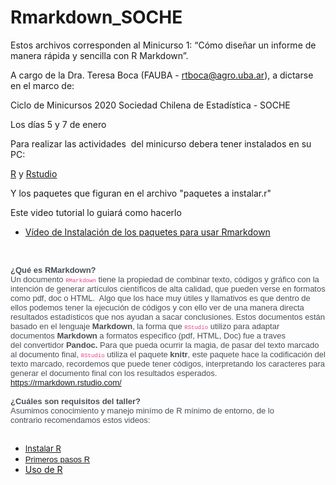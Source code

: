 # Rmarkdown_SOCHE

Estos archivos corresponden al Minicurso 1: “Cómo diseñar un informe de manera rápida y sencilla con R Markdown”.

A cargo de la Dra. Teresa Boca (FAUBA - rtboca@agro.uba.ar), a dictarse en el marco de:

Ciclo de Minicursos 2020 Sociedad Chilena de Estadística - SOCHE

Los días 5 y 7 de enero

<p>Para realizar las actividades&nbsp; del minicurso debera tener instalados en su PC:&nbsp;</p>
<p><a href="https://www.r-project.org/">R</a> y <a href="https://rstudio.com/">Rstudio</a></p>
<p>Y los paquetes que figuran en el archivo "paquetes a instalar.r"</p>
<p>Este video tutorial lo guiar&aacute; como hacerlo&nbsp;</p>
<ul>
<li><a href="https://www.youtube.com/embed/QaKCirYknS8">V&iacute;deo de Instalaci&oacute;n de los paquetes para usar Rmarkdown</a></li>
</ul>
<p>&nbsp;</p>

<div><span style="color: black; font-family: Calibri,Helvetica,sans-serif,serif,EmojiFont; font-size: small;"><span style="color: #495057; font-size: small;"><strong>&iquest;Qu&eacute; es RMarkdown?</strong></span><span style="color: #495057; font-size: small;"><br /></span></span></div>
<div><span style="color: black; font-family: Calibri,Helvetica,sans-serif,serif,EmojiFont; font-size: small;"><span style="color: #495057; font-size: small;">Un documento&nbsp;</span><span style="color: #e83e8c; font-family: SFMono-Regular,Menlo,Monaco,Consolas,Liberation Mono,Courier New,monospace,serif,EmojiFont; font-size: xx-small;">RMarkdown</span><span style="color: #495057; font-size: small;">&nbsp;tiene la propiedad de combinar texto, c&oacute;digos y gr&aacute;fico con la intenci&oacute;n de generar art&iacute;culos cient&iacute;ficos de alta calidad, que pueden verse en formatos como pdf, doc o HTML.&nbsp; Algo que los hace muy &uacute;tiles y llamativos es que dentro de ellos podemos tener la ejecuci&oacute;n de c&oacute;digos y con ello ver de una manera directa resultados estad&iacute;sticos que nos ayudan a sacar conclusiones.&nbsp;Estos documentos est&aacute;n basado en el lenguaje&nbsp;</span><span style="color: #495057; font-size: small;"><strong>Markdown</strong></span><span style="color: #495057; font-size: small;">,&nbsp;la forma que&nbsp;</span><span style="color: #e83e8c; font-family: SFMono-Regular,Menlo,Monaco,Consolas,Liberation Mono,Courier New,monospace,serif,EmojiFont; font-size: xx-small;">RStudio</span><span style="color: #495057; font-size: small;">&nbsp;utilizo para adaptar documentos&nbsp;</span><span style="color: #495057; font-size: small;"><strong>Markdown</strong></span><span style="color: #495057; font-size: small;">&nbsp;a formatos especifico (pdf, HTML, Doc) fue a traves del&nbsp;convertidor&nbsp;</span><span style="color: #495057; font-size: small;"><strong>Pandoc.</strong></span><span style="color: #495057; font-size: small;">&nbsp;Para que pueda ocurrir la magia, de pasar del texto marcado al documento final,&nbsp;</span><span style="color: #e83e8c; font-family: SFMono-Regular,Menlo,Monaco,Consolas,Liberation Mono,Courier New,monospace,serif,EmojiFont; font-size: xx-small;">RStudio</span><span style="color: #495057; font-size: small;">&nbsp;utiliza el paquete&nbsp;</span><span style="color: #495057; font-size: small;"><strong>knitr</strong></span><span style="color: #495057; font-size: small;">, este paquete hace la codificaci&oacute;n del texto marcado, recordemos que puede tener c&oacute;digos, interpretando los caracteres para generar el documento final con los resultados esperados.&nbsp;</span></span></div>
<div><span style="color: black; font-family: Calibri,Helvetica,sans-serif,serif,EmojiFont; font-size: small;"><a id="LPlnk881118" href="https://rmarkdown.rstudio.com/" target="_blank" rel="noopener noreferrer"><span style="font-size: small;"><span id="LPlnk881118">https://rmarkdown.rstudio.com/</span></span></a><span style="color: #495057; font-size: small;"><br /></span><span style="color: #495057; font-size: small;"><br /></span></span></div>
<div><span style="color: black; font-family: Calibri,Helvetica,sans-serif,serif,EmojiFont; font-size: small;"><span style="color: #495057; font-size: small;"><strong>&iquest;Cu&aacute;les</strong></span><span style="color: #495057; font-size: small;"><strong>&nbsp;son requisitos del taller?</strong></span><span style="color: #495057; font-size: small;"><br /></span></span></div>
<div><span style="color: black; font-family: Calibri,Helvetica,sans-serif,serif,EmojiFont; font-size: small;"><span style="color: #495057; font-size: small;">Asumimos conocimiento y manejo minímo de R  m&iacute;nimo&nbsp;de entorno, de lo contrario&nbsp;recomendamos estos videos:</span><br /></span></div>
<div><span style="color: black; font-family: Calibri,Helvetica,sans-serif,serif,EmojiFont; font-size: small;">&nbsp;</span></div>
<ul>
<li><a href="https://www.youtube.com/watch?v=OQLeFQNJUTs&amp;list=PLeasdnnD5qYaM52mMJ3-Lx8NAD6S1i8et&amp;index=7&amp;ab_channel=BocaRosaTeresa" target="_blank" rel="noopener noreferrer"><span style="font-size: small;">Instalar R</span></a></li>
<li><a href="https://www.youtube.com/watch?v=qP_0qZcKhCw&amp;list=PLeasdnnD5qYaM52mMJ3-Lx8NAD6S1i8et&amp;index=6&amp;ab_channel=BocaRosaTeresa" target="_blank" rel="noopener noreferrer"><span style="font-family: Calibri,Helvetica,sans-serif,EmojiFont,Apple Color Emoji,Segoe UI Emoji,NotoColorEmoji,Segoe UI Symbol,Android Emoji,EmojiSymbols; font-size: small;">Primeros pasos R</span></a></li>
<li><a href="https://www.youtube.com/watch?v=qP_0qZcKhCw&amp;list=PLeasdnnD5qYaM52mMJ3-Lx8NAD6S1i8et&amp;index=3&amp;ab_channel=BocaRosaTeresa" target="_blank" rel="noopener noreferrer">Uso de R</a></li>
</ul>
<div><span style="color: black; font-family: Calibri,Helvetica,sans-serif,serif,EmojiFont; font-size: small;">&nbsp;</span></div>
